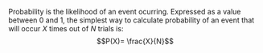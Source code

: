 Probability is the likelihood of an event ocurring. Expressed as a value between 0 and 1, the simplest way to calculate probability of an event that will occur $X$ times out of $N$ trials is:
$$P(X)= \frac{X}{N}$$
